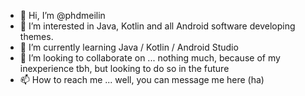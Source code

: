 - 👋 Hi, I’m @phdmeilin
- 👀 I’m interested in Java, Kotlin and all Android software developing themes.
- 🌱 I’m currently learning Java / Kotlin / Android Studio
- 💞️ I’m looking to collaborate on ... nothing much, because of my inexperience tbh, but looking to do so in the future
- 📫 How to reach me ... well, you can message me here (ha)

<!---
phdmeilin/phdmeilin is a ✨ special ✨ repository because its `README.md` (this file) appears on your GitHub profile.
You can click the Preview link to take a look at your changes.
--->
